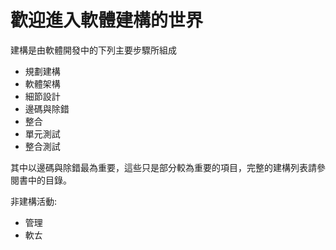 # 歡迎進入軟體建構的世界

 建構是由軟體開發中的下列主要步驟所組成
* 規劃建構
* 軟體架構
* 細節設計
* 邊碼與除錯
* 整合
* 單元測試
* 整合測試

其中以邊碼與除錯最為重要，這些只是部分較為重要的項目，完整的建構列表請參閱書中的目錄。

非建構活動:
* 管理
* 軟ㄊ
<!--stackedit_data:
eyJoaXN0b3J5IjpbNjY0NjY1NDgwLC0xNTc1ODYzNzYzLC0zOT
UxMDA4MV19
-->